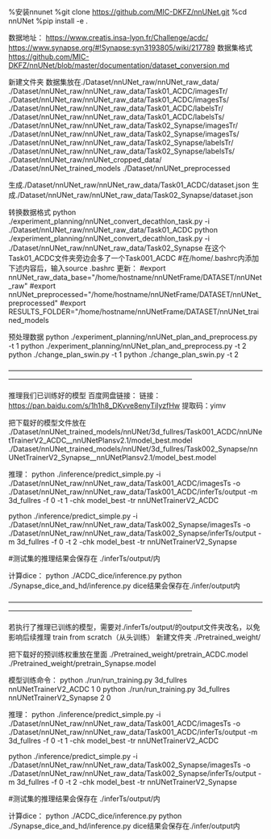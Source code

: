 %安装nnunet
%git clone https://github.com/MIC-DKFZ/nnUNet.git
%cd nnUNet
%pip install -e .

数据地址：
https://www.creatis.insa-lyon.fr/Challenge/acdc/
https://www.synapse.org/#!Synapse:syn3193805/wiki/217789
数据集格式
https://github.com/MIC-DKFZ/nnUNet/blob/master/documentation/dataset_conversion.md

新建文件夹
数据集放在./Dataset/nnUNet_raw/nnUNet_raw_data/
./Dataset/nnUNet_raw/nnUNet_raw_data/Task01_ACDC/imagesTr/
./Dataset/nnUNet_raw/nnUNet_raw_data/Task01_ACDC/imagesTs/
./Dataset/nnUNet_raw/nnUNet_raw_data/Task01_ACDC/labelsTr/
./Dataset/nnUNet_raw/nnUNet_raw_data/Task01_ACDC/labelsTs/
./Dataset/nnUNet_raw/nnUNet_raw_data/Task02_Synapse/imagesTr/
./Dataset/nnUNet_raw/nnUNet_raw_data/Task02_Synapse/imagesTs/
./Dataset/nnUNet_raw/nnUNet_raw_data/Task02_Synapse/labelsTr/
./Dataset/nnUNet_raw/nnUNet_raw_data/Task02_Synapse/labelsTs/
./Dataset/nnUNet_raw/nnUNet_cropped_data/
./Dataset/nnUNet_trained_models
./Dataset/nnUNet_preprocessed


生成./Dataset/nnUNet_raw/nnUNet_raw_data/Task01_ACDC/dataset.json
生成./Dataset/nnUNet_raw/nnUNet_raw_data/Task02_Synapse/dataset.json

转换数据格式
python ./experiment_planning/nnUNet_convert_decathlon_task.py -i ./Dataset/nnUNet_raw/nnUNet_raw_data/Task01_ACDC
python ./experiment_planning/nnUNet_convert_decathlon_task.py -i ./Dataset/nnUNet_raw/nnUNet_raw_data/Task02_Synapse
在这个Task01_ACDC文件夹旁边会多了一个Task001_ACDC
#在/home/.bashrc内添加下述内容后，输入source .bashrc 更新：
#export nnUNet_raw_data_base="/home/hostname/nnUNetFrame/DATASET/nnUNet_raw"
#export nnUNet_preprocessed="/home/hostname/nnUNetFrame/DATASET/nnUNet_preprocessed"
#export RESULTS_FOLDER="/home/hostname/nnUNetFrame/DATASET/nnUNet_trained_models

预处理数据
python ./experiment_planning/nnUNet_plan_and_preprocess.py -t 1
python ./experiment_planning/nnUNet_plan_and_preprocess.py -t 2
python ./change_plan_swin.py -t 1
python ./change_plan_swin.py -t 2

——————————————————————————————————————————————————————————————



推理我们已训练好的模型
百度网盘链接：
链接：https://pan.baidu.com/s/1h1h8_DKvve8enyTiIyzfHw 
提取码：yimv

把下载好的模型文件放在
./Dataset/nnUNet_trained_models/nnUNet/3d_fullres/Task001_ACDC/nnUNetTrainerV2_ACDC__nnUNetPlansv2.1/model_best.model
./Dataset/nnUNet_trained_models/nnUNet/3d_fullres/Task002_Synapse/nnUNetTrainerV2_Synapse__nnUNetPlansv2.1/model_best.model

推理：
python ./inference/predict_simple.py -i ./Dataset/nnUNet_raw/nnUNet_raw_data/Task001_ACDC/imagesTs -o ./Dataset/nnUNet_raw/nnUNet_raw_data/Task001_ACDC/inferTs/output -m 3d_fullres -f 0 -t 1 -chk model_best -tr nnUNetTrainerV2_ACDC

python ./inference/predict_simple.py -i ./Dataset/nnUNet_raw/nnUNet_raw_data/Task002_Synapse/imagesTs -o ./Dataset/nnUNet_raw/nnUNet_raw_data/Task002_Synapse/inferTs/output -m 3d_fullres -f 0 -t 2 -chk model_best -tr nnUNetTrainerV2_Synapse

#测试集的推理结果会保存在 ./inferTs/output/内

计算dice：
python ./ACDC_dice/inference.py
python ./Synapse_dice_and_hd/inference.py
dice结果会保存在./infer/output内


——————————————————————————————————————————————————————————————

若执行了推理已训练的模型，需要对./inferTs/output/的output文件夹改名，以免影响后续推理
train from scratch（从头训练）
新建文件夹
./Pretrained_weight/

把下载好的预训练权重放在里面
./Pretrained_weight/pretrain_ACDC.model
./Pretrained_weight/pretrain_Synapse.model

模型训练命令：
python ./run/run_training.py 3d_fullres nnUNetTrainerV2_ACDC 1 0 
python ./run/run_training.py 3d_fullres nnUNetTrainerV2_Synapse 2 0 

推理：
python ./inference/predict_simple.py -i ./Dataset/nnUNet_raw/nnUNet_raw_data/Task001_ACDC/imagesTs -o ./Dataset/nnUNet_raw/nnUNet_raw_data/Task001_ACDC/inferTs/output -m 3d_fullres -f 0 -t 1 -chk model_best -tr nnUNetTrainerV2_ACDC

python ./inference/predict_simple.py -i ./Dataset/nnUNet_raw/nnUNet_raw_data/Task002_Synapse/imagesTs -o ./Dataset/nnUNet_raw/nnUNet_raw_data/Task002_Synapse/inferTs/output -m 3d_fullres -f 0 -t 2 -chk model_best -tr nnUNetTrainerV2_Synapse

#测试集的推理结果会保存在 ./inferTs/output/内

计算dice：
python ./ACDC_dice/inference.py
python ./Synapse_dice_and_hd/inference.py
dice结果会保存在./infer/output内





